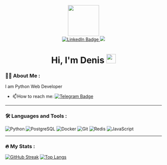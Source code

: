 <div id="header" align="center">
  <img src="https://media.giphy.com/media/qgQUggAC3Pfv687qPC/giphy.gif" width="100"/>
</div>
<div id="badges" align="center">
  <a href="https://www.linkedin.com/in/%D0%B4%D0%B5%D0%BD%D0%B8%D1%81-%D0%B0%D0%BB%D1%8C%D0%BA%D0%B8%D0%BD-740989183/">
    <img src="https://img.shields.io/badge/LinkedIn-blue?style=for-the-badge&logo=linkedin&logoColor=white" alt="LinkedIn Badge"/>
  </a>
  <a href="https://t.me/ALDeig">
    <img src="https://img.shields.io/badge/Telegram-blue?style=for-the-badge&logo=telegram&logoColor=white"/>
  </a><br>
  <img src="https://komarev.com/ghpvc/?username=ALDeig&style=for-the-badge&color=blue" alt=""/>
  <h1>
  Hi, I'm Denis
    <img src="https://media.giphy.com/media/hvRJCLFzcasrR4ia7z/giphy.gif" width="30px"/>
  </h1>
</div>

### :man_technologist: About Me :

I am Python Web Developer

- :mailbox:How to reach me: [![Telegram Badge](https://img.shields.io/badge/-ALDeig-blue?style=flat&logo=Telegram&logoColor=white)](https://t.me/ALDeig)

---

### :hammer_and_wrench: Languages and Tools :

![Python](https://img.shields.io/badge/python-3670A0?style=for-the-badge&logo=python&logoColor=ffdd54)
![PostgreSQL](https://img.shields.io/badge/PostgreSQL-%230064a5?style=for-the-badge&logo=postgresql&logoColor=black)
![Docker](https://img.shields.io/badge/Docker-384d54?style=for-the-badge&logo=docker&logoColor=white)
![Git](https://img.shields.io/badge/Git-%20%23F1502F?style=for-the-badge&logo=git&logoColor=%233E2C00)
![Redis](https://img.shields.io/badge/Redis-%23D82C20?style=for-the-badge&logo=redis&logoColor=%237A0C00)
![JavaScript](https://img.shields.io/badge/JavaScript-F7DF1E?style=for-the-badge&logo=javascript&logoColor=black)

---

### :fire: My Stats :
[![GitHub Streak](https://streak-stats.demolab.com?user=ALDeig&theme=transparent&hide_border=true&mode=weekly&fire=FF2222&dates=2C68F6&currStreakLabel=2C68F6&currStreakNum=2C68F6)](https://git.io/streak-stats)
[![Top Langs](https://github-readme-stats.vercel.app/api/top-langs/?username=ALDeig&theme=vision-friendly-dark&layout=compact)](https://github.com/anuraghazra/github-readme-stats)
<!--
**ALDeig/ALDeig** is a ✨ _special_ ✨ repository because its `README.md` (this file) appears on your GitHub profile.

Here are some ideas to get you started:

- 🔭 I’m currently working on ...
- 🌱 I’m currently learning ...
- 👯 I’m looking to collaborate on ...
- 🤔 I’m looking for help with ...
- 💬 Ask me about ...
- 📫 How to reach me: ...
- 😄 Pronouns: ...
- ⚡ Fun fact: ...
-->
